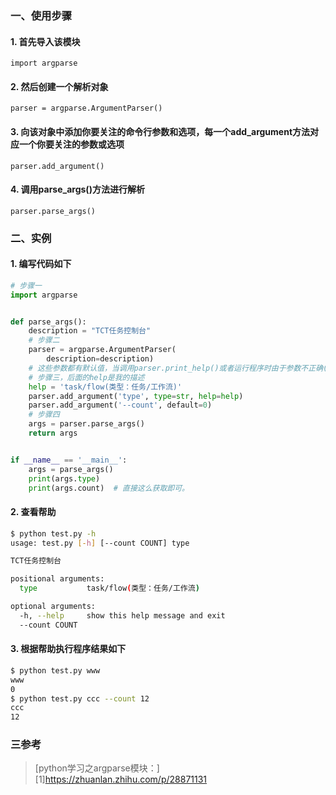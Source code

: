 ### 一、使用步骤

#### 1. 首先导入该模块
`import argparse`

#### 2. 然后创建一个解析对象
`parser = argparse.ArgumentParser()`

#### 3. 向该对象中添加你要关注的命令行参数和选项，每一个add_argument方法对应一个你要关注的参数或选项
`parser.add_argument()`

#### 4. 调用parse_args()方法进行解析
`parser.parse_args()`

### 二、实例

#### 1. 编写代码如下

```python
# 步骤一
import argparse


def parse_args():
    description = "TCT任务控制台"
    # 步骤二
    parser = argparse.ArgumentParser(
        description=description)
    # 这些参数都有默认值，当调用parser.print_help()或者运行程序时由于参数不正确(此时python解释器其实也是调用了pring_help()方法)时，会打印这些描述信息，一般只需要传递description参数，如上。
    # 步骤三，后面的help是我的描述
    help = 'task/flow(类型：任务/工作流)'
    parser.add_argument('type', type=str, help=help)
    parser.add_argument('--count', default=0)
    # 步骤四
    args = parser.parse_args()
    return args


if __name__ == '__main__':
    args = parse_args()
    print(args.type)
    print(args.count)  # 直接这么获取即可。
```

#### 2. 查看帮助

```bash
$ python test.py -h
usage: test.py [-h] [--count COUNT] type

TCT任务控制台

positional arguments:
  type           task/flow(类型：任务/工作流)

optional arguments:
  -h, --help     show this help message and exit
  --count COUNT
```

#### 3. 根据帮助执行程序结果如下

```bash
$ python test.py www
www
0
$ python test.py ccc --count 12
ccc
12
```

### 三参考

> [python学习之argparse模块：][1]https://zhuanlan.zhihu.com/p/28871131

